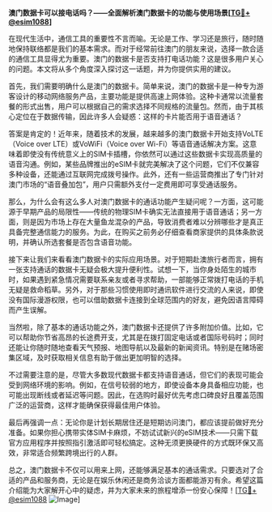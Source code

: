 **澳门数据卡可以接电话吗？——全面解析澳门数据卡的功能与使用场景[[TG💪+ @esim1088](https://t.me/s/esim1088)]**

在现代生活中，通信工具的重要性不言而喻。无论是工作、学习还是旅行，随时随地保持联络都是我们的基本需求。而对于经常前往澳门的朋友来说，选择一款合适的通信工具显得尤为重要。澳门的数据卡是否支持打电话功能？这是很多用户关心的问题。本文将从多个角度深入探讨这一话题，并为你提供实用的建议。

首先，我们需要明确什么是澳门的数据卡。简单来说，澳门的数据卡是一种专为游客设计的移动网络服务产品，主要功能是提供高速上网体验。这种卡通常以流量套餐的形式出售，用户可以根据自己的需求选择不同规格的流量包。然而，由于其核心定位在于数据传输，因此许多人会疑惑：这样的卡片能否用于语音通话？

答案是肯定的！近年来，随着技术的发展，越来越多的澳门数据卡开始支持VoLTE（Voice over LTE）或VoWiFi（Voice over Wi-Fi）等语音通话解决方案。这意味着即使没有传统意义上的SIM卡插槽，你依然可以通过这些数据卡实现高质量的语音沟通。例如，某些品牌推出的eSIM卡就完美解决了这个问题，它们不仅兼容多种设备，还能通过互联网完成拨号操作。此外，还有一些运营商推出了专门针对澳门市场的“语音叠加包”，用户只需额外支付一定费用即可享受通话服务。

那么，为什么会有这么多人对澳门数据卡的通话功能产生疑问呢？一方面，这可能源于早期产品的局限性——传统的物理SIM卡确实无法直接用于语音通话；另一方面，则是因为市场上存在大量鱼龙混杂的产品，导致消费者难以分辨哪些才是真正具备完整通信能力的服务。为此，在购买之前务必仔细查看商家提供的具体条款说明，并确认所选套餐是否包含语音功能。

接下来让我们来看看澳门数据卡的实际应用场景。对于短期赴澳旅行者而言，拥有一张支持通话的数据卡无疑会极大提升便利性。试想一下，当你身处陌生的城市时，如果遇到紧急情况需要联系亲友或者寻求帮助，一部能够正常拨打电话的手机无疑是救命稻草。另外，对于那些习惯使用即时通讯软件进行交流的人来说，即使没有国际漫游权限，也可以借助数据卡连接到全球范围内的好友，避免因语言障碍而产生误解。

当然啦，除了基本的通话功能之外，澳门数据卡还提供了许多附加价值。比如，它可以帮助你节省高昂的长途费开支，尤其是在拨打固定电话或者国际号码时；同时还能让你随时随地查看天气预报、地图导航以及最新的新闻资讯。特别是在赌场密集区域，及时获取相关信息有助于做出更加明智的选择。

不过需要注意的是，尽管大多数现代数据卡都支持语音通话，但它们的表现可能会受到网络环境的影响。例如，在信号较弱的地方，即使设备本身具备相应功能，也可能出现断线或者延迟等问题。因此，在选购时最好优先考虑口碑良好且覆盖范围广泛的运营商，这样才能确保获得最佳用户体验。

最后再强调一点：无论你是计划长期居住还是短期访问澳门，都应该提前做好充分准备。如果你担心携带实体SIM卡麻烦，不妨试试新兴的eSIM技术——只需下载官方应用程序并按照指引激活即可轻松搞定。这种无须更换硬件的方式既环保又高效，非常适合频繁跨境出行的人群。

总之，澳门数据卡不仅可以用来上网，还能够满足基本的通话需求。只要选对了合适的产品和服务商，无论是在娱乐休闲还是商务洽谈方面都能游刃有余。希望这篇介绍能为大家解开心中的疑虑，并为大家未来的旅程增添一份安心保障！[[TG💪+ @esim1088](https://t.me/s/esim1088) ![Image](https://i.postimg.cc/4NQfJmqS/Snipaste-2025-05-13-00-14-12.png)]